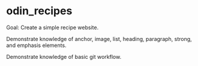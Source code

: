 # odin_recipes

Goal: Create a simple recipe website.

Demonstrate knowledge of anchor, image, list, heading, paragraph, strong,
and emphasis elements.

Demonstrate knowledge of basic git workflow.